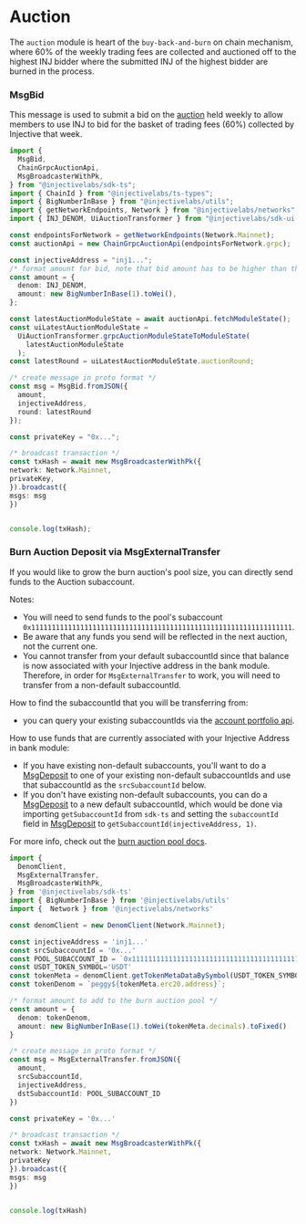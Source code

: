 # Auction

The `auction` module is heart of the `buy-back-and-burn` on chain mechanism, where 60% of the weekly trading fees are collected and auctioned off to the highest INJ bidder where the submitted INJ of the highest bidder are burned in the process.

### MsgBid

This message is used to submit a bid on the [auction](https://hub.injective.network/auction/) held weekly to allow members to use INJ to bid for the basket of trading fees (60%) collected by Injective that week.

```ts
import {
  MsgBid,
  ChainGrpcAuctionApi,
  MsgBroadcasterWithPk,
} from "@injectivelabs/sdk-ts";
import { ChainId } from "@injectivelabs/ts-types";
import { BigNumberInBase } from "@injectivelabs/utils";
import { getNetworkEndpoints, Network } from "@injectivelabs/networks";
import { INJ_DENOM, UiAuctionTransformer } from "@injectivelabs/sdk-ui-ts";

const endpointsForNetwork = getNetworkEndpoints(Network.Mainnet);
const auctionApi = new ChainGrpcAuctionApi(endpointsForNetwork.grpc);

const injectiveAddress = "inj1...";
/* format amount for bid, note that bid amount has to be higher than the current highest bid */
const amount = {
  denom: INJ_DENOM,
  amount: new BigNumberInBase(1).toWei(),
};

const latestAuctionModuleState = await auctionApi.fetchModuleState();
const uiLatestAuctionModuleState =
  UiAuctionTransformer.grpcAuctionModuleStateToModuleState(
    latestAuctionModuleState
  );
const latestRound = uiLatestAuctionModuleState.auctionRound;

/* create message in proto format */
const msg = MsgBid.fromJSON({
  amount,
  injectiveAddress,
  round: latestRound
});

const privateKey = "0x...";

/* broadcast transaction */
const txHash = await new MsgBroadcasterWithPk({
network: Network.Mainnet,
privateKey,
}).broadcast({
msgs: msg
})


console.log(txHash);
```

### Burn Auction Deposit via MsgExternalTransfer

If you would like to grow the burn auction's pool size, you can directly send funds to the Auction subaccount.

Notes:

* You will need to send funds to the pool's subaccount `0x1111111111111111111111111111111111111111111111111111111111111111`.
* Be aware that any funds you send will be reflected in the next auction, not the current one.
* You cannot transfer from your default subaccountId since that balance is now associated with your Injective address in the bank module. Therefore, in order for `MsgExternalTransfer` to work, you will need to transfer from a non-default subaccountId.

How to find the subaccountId that you will be transferring from:

* you can query your existing subaccountIds via the [account portfolio api](../querying/querying-api/querying-indexer-portfolio.md).

How to use funds that are currently associated with your Injective Address in bank module:

* If you have existing non-default subaccounts, you'll want to do a [MsgDeposit](broken-reference) to one of your existing non-default subaccountIds and use that subaccountId as the `srcSubaccountId` below.
* If you don't have existing non-default subaccounts, you can do a [MsgDeposit](broken-reference) to a new default subaccountId, which would be done via importing `getSubaccountId` from `sdk-ts` and setting the `subaccountId` field in [MsgDeposit](broken-reference) to `getSubaccountId(injectiveAddress, 1)`.

For more info, check out the [burn auction pool docs](https://docs.injective.network/develop/tech-concepts/auction\_pool/).

```ts
import {
  DenomClient,
  MsgExternalTransfer,
  MsgBroadcasterWithPk,
} from '@injectivelabs/sdk-ts'
import { BigNumberInBase } from '@injectivelabs/utils'
import {  Network } from '@injectivelabs/networks'

const denomClient = new DenomClient(Network.Mainnet);

const injectiveAddress = 'inj1...'
const srcSubaccountId = '0x...'
const POOL_SUBACCOUNT_ID = `0x1111111111111111111111111111111111111111111111111111111111111111`
const USDT_TOKEN_SYMBOL='USDT'
const tokenMeta = denomClient.getTokenMetaDataBySymbol(USDT_TOKEN_SYMBOL);
const tokenDenom = `peggy${tokenMeta.erc20.address}`;

/* format amount to add to the burn auction pool */
const amount = {
  denom: tokenDenom,
  amount: new BigNumberInBase(1).toWei(tokenMeta.decimals).toFixed()
}

/* create message in proto format */
const msg = MsgExternalTransfer.fromJSON({
  amount,
  srcSubaccountId,
  injectiveAddress,
  dstSubaccountId: POOL_SUBACCOUNT_ID
})

const privateKey = '0x...'

/* broadcast transaction */
const txHash = await new MsgBroadcasterWithPk({
network: Network.Mainnet,
privateKey
}).broadcast({
msgs: msg
})


console.log(txHash)
```
